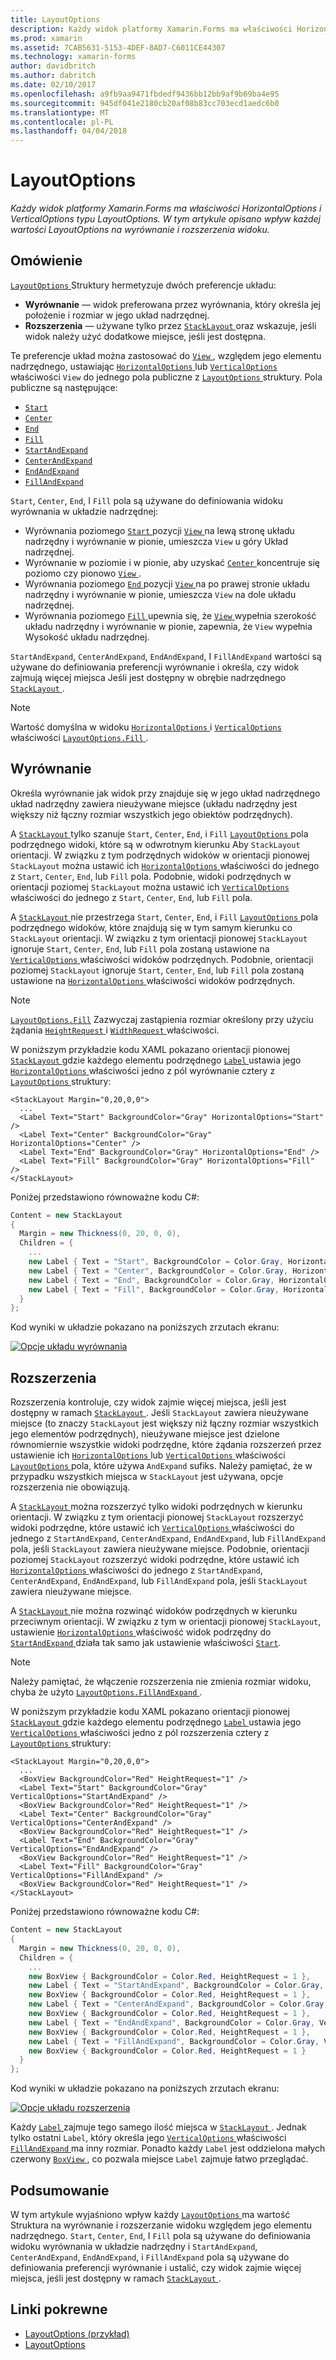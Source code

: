 ```yaml
---
title: LayoutOptions
description: Każdy widok platformy Xamarin.Forms ma właściwości HorizontalOptions i VerticalOptions typu LayoutOptions. W tym artykule opisano wpływ każdej wartości LayoutOptions na wyrównanie i rozszerzenia widoku.
ms.prod: xamarin
ms.assetid: 7CAB5631-5153-4DEF-8AD7-C6011CE44307
ms.technology: xamarin-forms
author: davidbritch
ms.author: dabritch
ms.date: 02/10/2017
ms.openlocfilehash: a9fb9aa9471fbdedf9436bb12bb9af9b69ba4e95
ms.sourcegitcommit: 945df041e2180cb20af08b83cc703ecd1aedc6b0
ms.translationtype: MT
ms.contentlocale: pl-PL
ms.lasthandoff: 04/04/2018
---
```

# <a name="layoutoptions"></a>LayoutOptions

_Każdy widok platformy Xamarin.Forms ma właściwości HorizontalOptions i VerticalOptions typu LayoutOptions. W tym artykule opisano wpływ każdej wartości LayoutOptions na wyrównanie i rozszerzenia widoku._

## <a name="overview"></a>Omówienie

[ `LayoutOptions` ](https://developer.xamarin.com/api/type/Xamarin.Forms.LayoutOptions/) Struktury hermetyzuje dwóch preferencje układu:

- **Wyrównanie** — widok preferowana przez wyrównania, który określa jej położenie i rozmiar w jego układ nadrzędnej.
- **Rozszerzenia** — używane tylko przez [ `StackLayout` ](https://developer.xamarin.com/api/type/Xamarin.Forms.StackLayout/)oraz wskazuje, jeśli widok należy użyć dodatkowe miejsce, jeśli jest dostępna.

Te preferencje układ można zastosować do [ `View` ](https://developer.xamarin.com/api/type/Xamarin.Forms.View/), względem jego elementu nadrzędnego, ustawiając [ `HorizontalOptions` ](https://developer.xamarin.com/api/property/Xamarin.Forms.View.HorizontalOptions/) lub [ `VerticalOptions` ](https://developer.xamarin.com/api/property/Xamarin.Forms.View.VerticalOptions/) właściwości `View` do jednego pola publiczne z [ `LayoutOptions` ](https://developer.xamarin.com/api/type/Xamarin.Forms.LayoutOptions/) struktury. Pola publiczne są następujące:

- [`Start`](https://developer.xamarin.com/api/field/Xamarin.Forms.LayoutOptions.Start/)
- [`Center`](https://developer.xamarin.com/api/field/Xamarin.Forms.LayoutOptions.Center/)
- [`End`](https://developer.xamarin.com/api/field/Xamarin.Forms.LayoutOptions.End/)
- [`Fill`](https://developer.xamarin.com/api/field/Xamarin.Forms.LayoutOptions.Fill/)
- [`StartAndExpand`](https://developer.xamarin.com/api/field/Xamarin.Forms.LayoutOptions.StartAndExpand/)
- [`CenterAndExpand`](https://developer.xamarin.com/api/field/Xamarin.Forms.LayoutOptions.CenterAndExpand/)
- [`EndAndExpand`](https://developer.xamarin.com/api/field/Xamarin.Forms.LayoutOptions.EndAndExpand/)
- [`FillAndExpand`](https://developer.xamarin.com/api/field/Xamarin.Forms.LayoutOptions.FillAndExpand/)

`Start`, `Center`, `End`, I `Fill` pola są używane do definiowania widoku wyrównania w układzie nadrzędnej:

- Wyrównania poziomego [ `Start` ](https://developer.xamarin.com/api/field/Xamarin.Forms.LayoutOptions.Start/) pozycji [ `View` ](https://developer.xamarin.com/api/type/Xamarin.Forms.View/) na lewą stronę układu nadrzędny i wyrównanie w pionie, umieszcza `View` u góry Układ nadrzędnej.
- Wyrównanie w poziomie i w pionie, aby uzyskać [ `Center` ](https://developer.xamarin.com/api/field/Xamarin.Forms.LayoutOptions.Center/) koncentruje się poziomo czy pionowo [ `View` ](https://developer.xamarin.com/api/type/Xamarin.Forms.View/).
- Wyrównania poziomego [ `End` ](https://developer.xamarin.com/api/field/Xamarin.Forms.LayoutOptions.End/) pozycji [ `View` ](https://developer.xamarin.com/api/type/Xamarin.Forms.View/) na po prawej stronie układu nadrzędny i wyrównanie w pionie, umieszcza `View` na dole układu nadrzędnej.
- Wyrównania poziomego [ `Fill` ](https://developer.xamarin.com/api/field/Xamarin.Forms.LayoutOptions.Fill/) upewnia się, że [ `View` ](https://developer.xamarin.com/api/type/Xamarin.Forms.View/) wypełnia szerokość układu nadrzędny i wyrównanie w pionie, zapewnia, że `View` wypełnia Wysokość układu nadrzędnej.

`StartAndExpand`, `CenterAndExpand`, `EndAndExpand`, I `FillAndExpand` wartości są używane do definiowania preferencji wyrównanie i określa, czy widok zajmują więcej miejsca Jeśli jest dostępny w obrębie nadrzędnego [ `StackLayout` ](https://developer.xamarin.com/api/type/Xamarin.Forms.StackLayout/).

> [!NOTE]
> Wartość domyślna w widoku [ `HorizontalOptions` ](https://developer.xamarin.com/api/property/Xamarin.Forms.View.HorizontalOptions/) i [ `VerticalOptions` ](https://developer.xamarin.com/api/property/Xamarin.Forms.View.VerticalOptions/) właściwości [ `LayoutOptions.Fill` ](https://developer.xamarin.com/api/field/Xamarin.Forms.LayoutOptions.Fill/).

<a name="alignment" />

## <a name="alignment"></a>Wyrównanie

Określa wyrównanie jak widok przy znajduje się w jego układ nadrzędnego układ nadrzędny zawiera nieużywane miejsce (układu nadrzędny jest większy niż łączny rozmiar wszystkich jego obiektów podrzędnych).

A [ `StackLayout` ](https://developer.xamarin.com/api/type/Xamarin.Forms.StackLayout/) tylko szanuje `Start`, `Center`, `End`, i `Fill` [ `LayoutOptions` ](https://developer.xamarin.com/api/type/Xamarin.Forms.LayoutOptions/) pola podrzędnego widoki, które są w odwrotnym kierunku Aby `StackLayout` orientacji. W związku z tym podrzędnych widoków w orientacji pionowej `StackLayout` można ustawić ich [ `HorizontalOptions` ](https://developer.xamarin.com/api/property/Xamarin.Forms.View.HorizontalOptions/) właściwości do jednego z `Start`, `Center`, `End`, lub `Fill` pola. Podobnie, widoki podrzędnych w orientacji poziomej `StackLayout` można ustawić ich [ `VerticalOptions` ](https://developer.xamarin.com/api/property/Xamarin.Forms.View.VerticalOptions/) właściwości do jednego z `Start`, `Center`, `End`, lub `Fill` pola.

A [ `StackLayout` ](https://developer.xamarin.com/api/type/Xamarin.Forms.StackLayout/) nie przestrzega `Start`, `Center`, `End`, i `Fill` [ `LayoutOptions` ](https://developer.xamarin.com/api/type/Xamarin.Forms.LayoutOptions/) pola podrzędnego widoków, które znajdują się w tym samym kierunku co `StackLayout` orientacji. W związku z tym orientacji pionowej `StackLayout` ignoruje `Start`, `Center`, `End`, lub `Fill` pola zostaną ustawione na [ `VerticalOptions` ](https://developer.xamarin.com/api/property/Xamarin.Forms.View.VerticalOptions/) właściwości widoków podrzędnych. Podobnie, orientacji poziomej `StackLayout` ignoruje `Start`, `Center`, `End`, lub `Fill` pola zostaną ustawione na [ `HorizontalOptions` ](https://developer.xamarin.com/api/property/Xamarin.Forms.View.HorizontalOptions/) właściwości widoków podrzędnych.

> [!NOTE]
> [`LayoutOptions.Fill`](https://developer.xamarin.com/api/field/Xamarin.Forms.LayoutOptions.Fill/) Zazwyczaj zastąpienia rozmiar określony przy użyciu żądania [ `HeightRequest` ](https://developer.xamarin.com/api/property/Xamarin.Forms.VisualElement.HeightRequest/) i [ `WidthRequest` ](https://developer.xamarin.com/api/property/Xamarin.Forms.VisualElement.WidthRequest/) właściwości.

W poniższym przykładzie kodu XAML pokazano orientacji pionowej [ `StackLayout` ](https://developer.xamarin.com/api/type/Xamarin.Forms.StackLayout/) gdzie każdego elementu podrzędnego [ `Label` ](https://developer.xamarin.com/api/type/Xamarin.Forms.Label/) ustawia jego [ `HorizontalOptions` ](https://developer.xamarin.com/api/property/Xamarin.Forms.View.HorizontalOptions/) właściwości jedno z pól wyrównanie cztery z [ `LayoutOptions` ](https://developer.xamarin.com/api/type/Xamarin.Forms.LayoutOptions/) struktury:

```xaml
<StackLayout Margin="0,20,0,0">
  ...
  <Label Text="Start" BackgroundColor="Gray" HorizontalOptions="Start" />
  <Label Text="Center" BackgroundColor="Gray" HorizontalOptions="Center" />
  <Label Text="End" BackgroundColor="Gray" HorizontalOptions="End" />
  <Label Text="Fill" BackgroundColor="Gray" HorizontalOptions="Fill" />
</StackLayout>
```

Poniżej przedstawiono równoważne kodu C#:

```csharp
Content = new StackLayout
{
  Margin = new Thickness(0, 20, 0, 0),
  Children = {
    ...
    new Label { Text = "Start", BackgroundColor = Color.Gray, HorizontalOptions = LayoutOptions.Start },
    new Label { Text = "Center", BackgroundColor = Color.Gray, HorizontalOptions = LayoutOptions.Center },
    new Label { Text = "End", BackgroundColor = Color.Gray, HorizontalOptions = LayoutOptions.End },
    new Label { Text = "Fill", BackgroundColor = Color.Gray, HorizontalOptions = LayoutOptions.Fill }
  }
};
```

Kod wyniki w układzie pokazano na poniższych zrzutach ekranu:

[![](layout-options-images/alignment.png "Opcje układu wyrównania")](layout-options-images/alignment-large.png#lightbox "opcji wyrównania układu")

<a name="expansion" />

## <a name="expansion"></a>Rozszerzenia

Rozszerzenia kontroluje, czy widok zajmie więcej miejsca, jeśli jest dostępny w ramach [ `StackLayout` ](https://developer.xamarin.com/api/type/Xamarin.Forms.StackLayout/). Jeśli `StackLayout` zawiera nieużywane miejsce (to znaczy `StackLayout` jest większy niż łączny rozmiar wszystkich jego elementów podrzędnych), nieużywane miejsce jest dzielone równomiernie wszystkie widoki podrzędne, które żądania rozszerzeń przez ustawienie ich [ `HorizontalOptions` ](https://developer.xamarin.com/api/property/Xamarin.Forms.View.HorizontalOptions/)lub [ `VerticalOptions` ](https://developer.xamarin.com/api/property/Xamarin.Forms.View.VerticalOptions/) właściwości [ `LayoutOptions` ](https://developer.xamarin.com/api/type/Xamarin.Forms.LayoutOptions/) pola, które używa `AndExpand` sufiks. Należy pamiętać, że w przypadku wszystkich miejsca w `StackLayout` jest używana, opcje rozszerzenia nie obowiązują.

A [ `StackLayout` ](https://developer.xamarin.com/api/type/Xamarin.Forms.StackLayout/) można rozszerzyć tylko widoki podrzędnych w kierunku orientacji. W związku z tym orientacji pionowej `StackLayout` rozszerzyć widoki podrzędne, które ustawić ich [ `VerticalOptions` ](https://developer.xamarin.com/api/property/Xamarin.Forms.View.VerticalOptions/) właściwości do jednego z `StartAndExpand`, `CenterAndExpand`, `EndAndExpand`, lub `FillAndExpand` pola, jeśli `StackLayout` zawiera nieużywane miejsce. Podobnie, orientacji poziomej `StackLayout` rozszerzyć widoki podrzędne, które ustawić ich [ `HorizontalOptions` ](https://developer.xamarin.com/api/property/Xamarin.Forms.View.HorizontalOptions/) właściwości do jednego z `StartAndExpand`, `CenterAndExpand`, `EndAndExpand`, lub `FillAndExpand` pola, jeśli `StackLayout` zawiera nieużywane miejsce.

A [ `StackLayout` ](https://developer.xamarin.com/api/type/Xamarin.Forms.StackLayout/) nie można rozwinąć widoków podrzędnych w kierunku przeciwnym orientacji. W związku z tym w orientacji pionowej `StackLayout`, ustawienie [ `HorizontalOptions` ](https://developer.xamarin.com/api/property/Xamarin.Forms.View.HorizontalOptions/) właściwość widok podrzędny do [ `StartAndExpand` ](https://developer.xamarin.com/api/field/Xamarin.Forms.LayoutOptions.StartAndExpand/) działa tak samo jak ustawienie właściwości [ `Start`](https://developer.xamarin.com/api/field/Xamarin.Forms.LayoutOptions.Start/).

> [!NOTE]
> Należy pamiętać, że włączenie rozszerzenia nie zmienia rozmiar widoku, chyba że użyto [ `LayoutOptions.FillAndExpand` ](https://developer.xamarin.com/api/field/Xamarin.Forms.LayoutOptions.FillAndExpand/).

W poniższym przykładzie kodu XAML pokazano orientacji pionowej [ `StackLayout` ](https://developer.xamarin.com/api/type/Xamarin.Forms.StackLayout/) gdzie każdego elementu podrzędnego [ `Label` ](https://developer.xamarin.com/api/type/Xamarin.Forms.Label/) ustawia jego [ `VerticalOptions` ](https://developer.xamarin.com/api/property/Xamarin.Forms.View.VerticalOptions/) właściwości jedno z pól rozszerzenia cztery z [ `LayoutOptions` ](https://developer.xamarin.com/api/type/Xamarin.Forms.LayoutOptions/) struktury:

```xaml
<StackLayout Margin="0,20,0,0">
  ...
  <BoxView BackgroundColor="Red" HeightRequest="1" />
  <Label Text="Start" BackgroundColor="Gray" VerticalOptions="StartAndExpand" />
  <BoxView BackgroundColor="Red" HeightRequest="1" />
  <Label Text="Center" BackgroundColor="Gray" VerticalOptions="CenterAndExpand" />
  <BoxView BackgroundColor="Red" HeightRequest="1" />
  <Label Text="End" BackgroundColor="Gray" VerticalOptions="EndAndExpand" />
  <BoxView BackgroundColor="Red" HeightRequest="1" />
  <Label Text="Fill" BackgroundColor="Gray" VerticalOptions="FillAndExpand" />
  <BoxView BackgroundColor="Red" HeightRequest="1" />
</StackLayout>
```

Poniżej przedstawiono równoważne kodu C#:

```csharp
Content = new StackLayout
{
  Margin = new Thickness(0, 20, 0, 0),
  Children = {
    ...
    new BoxView { BackgroundColor = Color.Red, HeightRequest = 1 },
    new Label { Text = "StartAndExpand", BackgroundColor = Color.Gray, VerticalOptions = LayoutOptions.StartAndExpand },
    new BoxView { BackgroundColor = Color.Red, HeightRequest = 1 },
    new Label { Text = "CenterAndExpand", BackgroundColor = Color.Gray, VerticalOptions = LayoutOptions.CenterAndExpand },
    new BoxView { BackgroundColor = Color.Red, HeightRequest = 1 },
    new Label { Text = "EndAndExpand", BackgroundColor = Color.Gray, VerticalOptions = LayoutOptions.EndAndExpand },
    new BoxView { BackgroundColor = Color.Red, HeightRequest = 1 },
    new Label { Text = "FillAndExpand", BackgroundColor = Color.Gray, VerticalOptions = LayoutOptions.FillAndExpand },
    new BoxView { BackgroundColor = Color.Red, HeightRequest = 1 }
  }
};
```

Kod wyniki w układzie pokazano na poniższych zrzutach ekranu:

[![](layout-options-images/expansion.png "Opcje układu rozszerzenia")](layout-options-images/expansion-large.png#lightbox "opcje układu rozszerzenia")

Każdy [ `Label` ](https://developer.xamarin.com/api/type/Xamarin.Forms.Label/) zajmuje tego samego ilość miejsca w [ `StackLayout` ](https://developer.xamarin.com/api/type/Xamarin.Forms.StackLayout/). Jednak tylko ostatni `Label`, który określa jego [ `VerticalOptions` ](https://developer.xamarin.com/api/property/Xamarin.Forms.View.VerticalOptions/) właściwości [ `FillAndExpand` ](https://developer.xamarin.com/api/field/Xamarin.Forms.LayoutOptions.FillAndExpand/) ma inny rozmiar. Ponadto każdy `Label` jest oddzielona małych czerwony [ `BoxView` ](https://developer.xamarin.com/api/type/Xamarin.Forms.BoxView/), co pozwala miejsce `Label` zajmuje łatwo przeglądać.

## <a name="summary"></a>Podsumowanie

W tym artykule wyjaśniono wpływ każdy [ `LayoutOptions` ](https://developer.xamarin.com/api/type/Xamarin.Forms.LayoutOptions/) ma wartość Struktura na wyrównanie i rozszerzanie widoku względem jego elementu nadrzędnego. `Start`, `Center`, `End`, I `Fill` pola są używane do definiowania widoku wyrównania w układzie nadrzędny i `StartAndExpand`, `CenterAndExpand`, `EndAndExpand`, i `FillAndExpand` pola są używane do definiowania preferencji wyrównanie i ustalić, czy widok zajmie więcej miejsca, jeśli jest dostępny w ramach [ `StackLayout` ](https://developer.xamarin.com/api/type/Xamarin.Forms.StackLayout/).



## <a name="related-links"></a>Linki pokrewne

- [LayoutOptions (przykład)](https://developer.xamarin.com/samples/xamarin-forms/userinterface/layoutoptions/)
- [LayoutOptions](https://developer.xamarin.com/api/type/Xamarin.Forms.LayoutOptions/)
